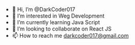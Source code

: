 - 👋 Hi, I’m @DarkCoder017
- 👀 I’m interested in Weg Development
- 🌱 I’m currently learning Java Script
- 💞️ I’m looking to collaborate on React JS
- 📫 How to reach me darkcoder017@gmail.com

<!---
DarkCoder017/DarkCoder017 is a ✨ special ✨ repository because its `README.md` (this file) appears on your GitHub profile.
You can click the Preview link to take a look at your changes.
--->
